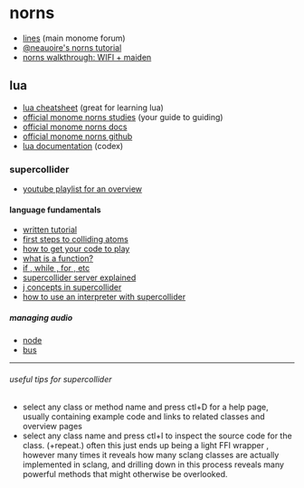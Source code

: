 

# norns 
- [lines](https://llllllll.co) (main monome forum)
- [@neauoire's norns tutorial](https://llllllll.co/t/norns-tutorial/23241)
- [norns walkthrough: WIFI + maiden](https://vimeo.com/436460489)
##  lua
 - [lua cheatsheet](https://devhints.io/lua) (great for learning lua)
 - [official monome norns studies](https://monome.org/docs/norns/study-1/) (your guide to guiding)
 - [official monome norns docs](https://monome.org/docs/norns/) 
 - [official monome norns github](https://github.com/monome/norns)
 - [lua documentation](http://www.lua.org/manual/5.4/) (codex)
###  supercollider

- [youtube playlist for an overview](https://youtu.be/yRzsOOiJ_p4)

#### language fundamentals
- [written tutorial](https://composerprogrammer.com/teaching/supercollider/sctutorial/tutorial.html#chapter1)
- [first steps to colliding atoms](https://doc.sccode.org/Tutorials/Getting-Started/02-First-Steps.html)
- [how to get your code to play](https://doc.sccode.org/Reference/play.html) 
- [what is a function?](https://doc.sccode.org/Reference/Functions.html) 
- [if , while , for , etc](https://doc.sccode.org/Reference/Control-Structures.html) 
- [supercollider server explained](https://doc.sccode.org/Guides/ClientVsServer.html) 
- [j concepts in supercollider](https://doc.sccode.org/Guides/J-concepts-in-SC.html)
- [how to use an interpreter with supercollider ](https://doc.sccode.org/Guides/How-to-Use-the-Interpreter.html)
##### managing audio
- [node](https://doc.sccode.org/Classes/Node.html)
- [bus](https://doc.sccode.org/Classes/Bus.html)

---
###### useful tips for supercollider
- select any class or method name and press ctl+D for a help page, usually containing  example code and links to related classes and overview pages
- select any class name and press ctl+I to inspect the source code for the class. (+repeat.) often this just ends up being a light FFI wrapper , however many times it reveals how many sclang classes are actually implemented in sclang, and drilling down in this process reveals many powerful methods that  might otherwise be overlooked.
